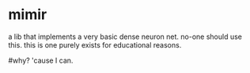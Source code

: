 # mimir
a lib that implements a very basic dense neuron net.
no-one should use this.
this is one purely exists for educational reasons.

#why?
'cause I can.
